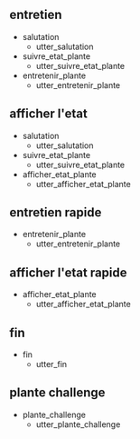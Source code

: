 ## entretien
* salutation
  - utter_salutation
* suivre_etat_plante
  - utter_suivre_etat_plante
* entretenir_plante
  - utter_entretenir_plante

## afficher l'etat
* salutation
  - utter_salutation
* suivre_etat_plante
  - utter_suivre_etat_plante
* afficher_etat_plante
  - utter_afficher_etat_plante
  
## entretien rapide
* entretenir_plante
  - utter_entretenir_plante

## afficher l'etat rapide
* afficher_etat_plante
  - utter_afficher_etat_plante

## fin
* fin
  - utter_fin

## plante challenge
* plante_challenge
  - utter_plante_challenge
